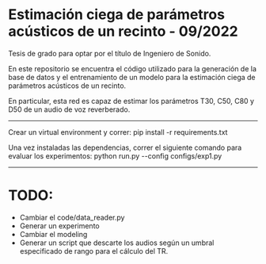 # Estimación ciega de parámetros acústicos de un recinto - 09/2022

Tesis de grado para optar por el título de Ingeniero de Sonido.

En este repositorio se encuentra el código utilizado para la generación de la base de datos y el entrenamiento de un modelo para la estimación ciega de parámetros acústicos de un recinto.

En particular, esta red es capaz de estimar los parámetros T30, C50, C80 y D50 de un audio de voz reverberado.

---

Crear un virtual environment y correr:
pip install -r requirements.txt

Una vez instaladas las dependencias, correr el siguiente comando para evaluar los experimentos:
python run.py --config configs/exp1.py

---

# TODO:

* Cambiar el code/data_reader.py
* Generar un experimento
* Cambiar el modeling
* Generar un script que descarte los audios según un umbral especificado de rango para el cálculo del TR.